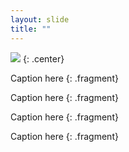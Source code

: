 ```yaml
---
layout: slide
title: ""
---
```


![](https://media.giphy.com/media/3ohzdFJFWuX5zoYlMc/giphy.gif)
{: .center}

Caption here
{: .fragment}

Caption here
{: .fragment}

Caption here
{: .fragment}

Caption here
{: .fragment}
